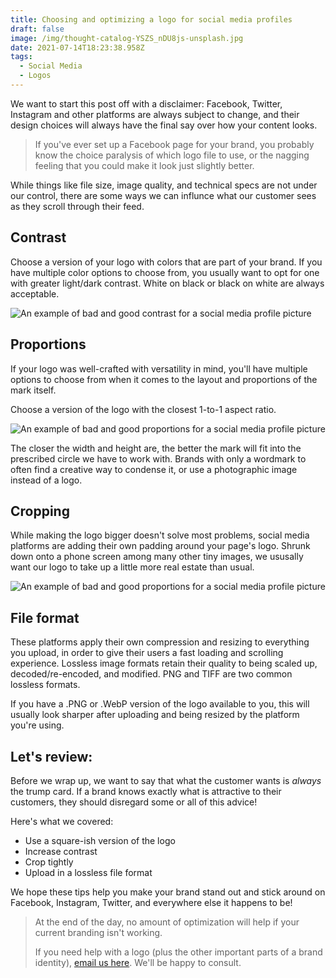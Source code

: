 ```yaml
---
title: Choosing and optimizing a logo for social media profiles
draft: false
image: /img/thought-catalog-YSZS_nDU8js-unsplash.jpg
date: 2021-07-14T18:23:38.958Z
tags:
  - Social Media
  - Logos
---
```


We want to start this post off with a disclaimer: Facebook, Twitter, Instagram and other platforms are always subject to change, and their design choices will always have the final say over how your content looks.

> If you've ever set up a Facebook page for your brand, you probably know the choice paralysis of which logo file to use, or the nagging feeling that you could make it look just slightly better.

While things like file size, image quality, and technical specs are not under our control, there are some ways we can influnce what our customer sees as they scroll through their feed.

## Contrast
Choose a version of your logo with colors that are part of your brand. If you have multiple color options to choose from, you usually want to opt for one with greater light/dark contrast. White on black or black on white are always acceptable.

![An example of bad and good contrast for a social media profile picture](/img/social-media-logo-contrast.svg)

## Proportions
If your logo was well-crafted with versatility in mind, you'll have multiple options to choose from when it comes to the layout and proportions of the mark itself.

Choose a version of the logo with the closest 1-to-1 aspect ratio.

![An example of bad and good proportions for a social media profile picture](/img/social-media-logo-proportions.svg)

The closer the width and height are, the better the mark will fit into the prescribed circle we have to work with. Brands with only a wordmark to often find a creative way to condense it, or use a photographic image instead of a logo.

## Cropping
While making the logo bigger doesn't solve most problems, social media platforms are adding their own padding around your page's logo. Shrunk down onto a phone screen among many other tiny images, we ususally want our logo to take up a little more real estate than usual.

![An example of bad and good proportions for a social media profile picture](/img/social-media-logo-crop.svg)

## File format
These platforms apply their own compression and resizing to everything you upload, in order to give their users a fast loading and scrolling experience. Lossless image formats retain their quality to being scaled up, decoded/re-encoded, and modified. PNG and TIFF are two common lossless formats.

If you have a .PNG or .WebP version of the logo available to you, this will usually look sharper after uploading and being resized by the platform you're using.


## Let's review:

Before we wrap up, we want to say that what the customer wants is *always* the trump card. If a brand knows exactly what is attractive to their customers, they should disregard some or all of this advice!

Here's what we covered:

- Use a square-ish version of the logo
- Increase contrast
- Crop tightly
- Upload in a lossless file format

We hope these tips help you make your brand stand out and stick around on Facebook, Instagram, Twitter, and everywhere else it happens to be!

> At the end of the day, no amount of optimization will help if your current branding isn't working.
>
> If you need help with a logo (plus the other important parts of a brand identity), [email us here](mailto:{{site.email}}). We'll be happy to consult.
